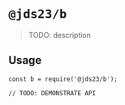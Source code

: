 # `@jds23/b`

> TODO: description

## Usage

```
const b = require('@jds23/b');

// TODO: DEMONSTRATE API
```
